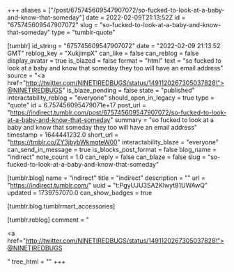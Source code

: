 +++
aliases = ["/post/675745609547907072/so-fucked-to-look-at-a-baby-and-know-that-someday"]
date = 2022-02-09T21:13:52Z
id = "675745609547907072"
slug = "so-fucked-to-look-at-a-baby-and-know-that-someday"
type = "tumblr-quote"

[tumblr]
id_string = "675745609547907072"
date = "2022-02-09 21:13:52 GMT"
reblog_key = "XukjimpX"
can_like = false
can_reblog = false
display_avatar = true
is_blazed = false
format = "html"
text = "so fucked to look at a baby and know that someday they too will have an email address"
source = "<a href=\"http://twitter.com/NINETIREDBUGS/status/1491120267305037828\">@NINETIREDBUGS</a>"
is_blaze_pending = false
state = "published"
interactability_reblog = "everyone"
should_open_in_legacy = true
type = "quote"
id = 6.757456095479071e+17
post_url = "https://indirect.tumblr.com/post/675745609547907072/so-fucked-to-look-at-a-baby-and-know-that-someday"
summary = "so fucked to look at a baby and know that someday they too will have an email address"
timestamp = 1644441232.0
short_url = "https://tmblr.co/ZY3jbybWkmqteW00"
interactability_blaze = "everyone"
can_send_in_message = true
is_blocks_post_format = false
blog_name = "indirect"
note_count = 1.0
can_reply = false
can_blaze = false
slug = "so-fucked-to-look-at-a-baby-and-know-that-someday"

[tumblr.blog]
name = "indirect"
title = "indirect"
description = ""
url = "https://indirect.tumblr.com/"
uuid = "t:PgyUJU3SA2Klwyt81UWAwQ"
updated = 1739757070.0
can_show_badges = true

[tumblr.blog.tumblrmart_accessories]

[tumblr.reblog]
comment = "<p><a href=\"http://twitter.com/NINETIREDBUGS/status/1491120267305037828\">@NINETIREDBUGS</a></p>"
tree_html = ""
+++
